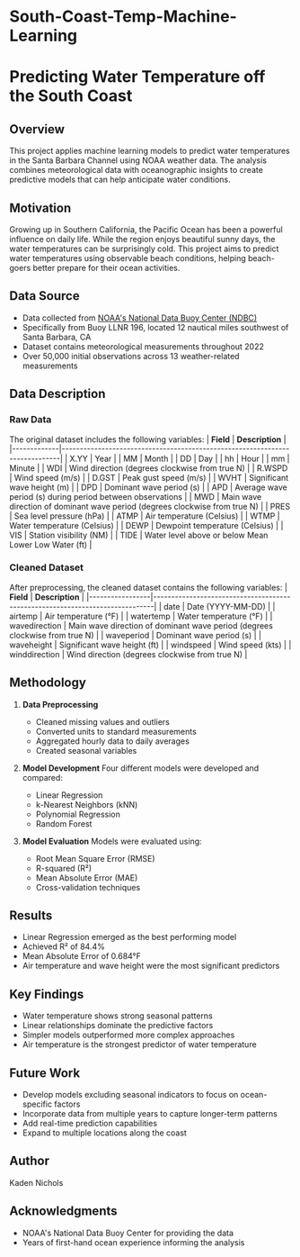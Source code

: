 # South-Coast-Temp-Machine-Learning

# Predicting Water Temperature off the South Coast

## Overview
This project applies machine learning models to predict water temperatures in the Santa Barbara Channel using NOAA weather data. The analysis combines meteorological data with oceanographic insights to create predictive models that can help anticipate water conditions.

## Motivation
Growing up in Southern California, the Pacific Ocean has been a powerful influence on daily life. While the region enjoys beautiful sunny days, the water temperatures can be surprisingly cold. This project aims to predict water temperatures using observable beach conditions, helping beach-goers better prepare for their ocean activities.

## Data Source
- Data collected from [NOAA's National Data Buoy Center (NDBC)](https://www.ndbc.noaa.gov/download_data.php?filename=46053h2022.txt.gz&dir=data/historical/stdmet/)
- Specifically from Buoy LLNR 196, located 12 nautical miles southwest of Santa Barbara, CA
- Dataset contains meteorological measurements throughout 2022
- Over 50,000 initial observations across 13 weather-related measurements

## Data Description

### Raw Data 

The original dataset includes the following variables:
| **Field**   | **Description**                                                             |
|-------------|-----------------------------------------------------------------------------|
| X.YY        | Year                                                                        |
| MM          | Month                                                                       |
| DD          | Day                                                                         |
| hh          | Hour                                                                        |
| mm          | Minute                                                                      |
| WDI         | Wind direction (degrees clockwise from true N)                              |
| R.WSPD      | Wind speed (m/s)                                                            |
| D.GST       | Peak gust speed (m/s)                                                       |
| WVHT        | Significant wave height (m)                                                 |
| DPD         | Dominant wave period (s)                                                    |
| APD         | Average wave period (s) during period between observations                  |
| MWD         | Main wave direction of dominant wave period (degrees clockwise from true N) |
| PRES        | Sea level pressure (hPa)                                                    |
| ATMP        | Air temperature (Celsius)                                                   |
| WTMP        | Water temperature (Celsius)                                                 |
| DEWP        | Dewpoint temperature (Celsius)                                              |
| VIS         | Station visibility (NM)                                                     |
| TIDE        | Water level above or below Mean Lower Low Water (ft)                        |

### Cleaned Dataset 

After preprocessing, the cleaned dataset contains the following variables:
| **Field**       | **Description**                                                              |
|-----------------|------------------------------------------------------------------------------|
| date            | Date (YYYY-MM-DD)                                                            |
| airtemp         | Air temperature (°F)                                                         |
| watertemp       | Water temperature (°F)                                                       |
| wavedirection   | Main wave direction of dominant wave period (degrees clockwise from true N)  |
| waveperiod      | Dominant wave period (s)                                                     |
| waveheight      | Significant wave height (ft)                                                 |
| windspeed       | Wind speed (kts)                                                             |
| winddirection   | Wind direction (degrees clockwise from true N)                               |


## Methodology
1. **Data Preprocessing**
   - Cleaned missing values and outliers
   - Converted units to standard measurements
   - Aggregated hourly data to daily averages
   - Created seasonal variables

2. **Model Development**
   Four different models were developed and compared:
   - Linear Regression
   - k-Nearest Neighbors (kNN)
   - Polynomial Regression
   - Random Forest

3. **Model Evaluation**
   Models were evaluated using:
   - Root Mean Square Error (RMSE)
   - R-squared (R²)
   - Mean Absolute Error (MAE)
   - Cross-validation techniques

## Results
- Linear Regression emerged as the best performing model
- Achieved R² of 84.4%
- Mean Absolute Error of 0.684°F
- Air temperature and wave height were the most significant predictors

## Key Findings
- Water temperature shows strong seasonal patterns
- Linear relationships dominate the predictive factors
- Simpler models outperformed more complex approaches
- Air temperature is the strongest predictor of water temperature


## Future Work
- Develop models excluding seasonal indicators to focus on ocean-specific factors
- Incorporate data from multiple years to capture longer-term patterns
- Add real-time prediction capabilities
- Expand to multiple locations along the coast

## Author
Kaden Nichols

## Acknowledgments
- NOAA's National Data Buoy Center for providing the data
- Years of first-hand ocean experience informing the analysis

